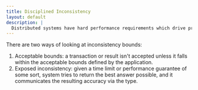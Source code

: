 ```yaml
---
title: Disciplined Inconsistency
layout: default
description: |
  Distributed systems have hard performance requirements which drive programmers to accept drastic  
---
```


There are two ways of looking at inconsistency bounds: 

1. Acceptable bounds: a transaction or result isn't accepted unless it falls within the acceptable bounds defined by the application.
2. Exposed inconsistency: given a time limit or performance guarantee of some sort, system tries to return the best answer possible, and it communicates the resulting accuracy via the type.
